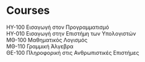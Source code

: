 # Courses
HY-100 Εισαγωγή στον Προγραμματισμό <br />
HY-010 Εισαγωγή στην Επιστήμη των Υπολογιστών <br />
ΜΘ-100 Μαθηματικός Λογισμός <br />
ΜΘ-110 Γραμμική Άλγεβρα <br />
ΘΕ-100 Πληροφορική στις Ανθρωπιστικές Επιστήμες <br />
